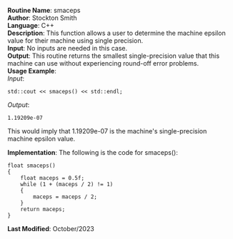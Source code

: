 **Routine Name**: smaceps  
**Author**: Stockton Smith  
**Language**: C++  
**Description**: This function allows a user to determine the machine epsilon value for their machine using single precision.  
**Input**: No inputs are needed in this case.  
**Output**: This routine returns the smallest single-precision value that this machine can use without experiencing round-off error problems.  
**Usage Example**:   
*Input*:  

    std::cout << smaceps() << std::endl; 

*Output*:  

    1.19209e-07

This would imply that 1.19209e-07 is the machine's single-precision machine epsilon value.

**Implementation**: The following is the code for smaceps():

    float smaceps()
    {
        float maceps = 0.5f;
        while (1 + (maceps / 2) != 1)
        {
            maceps = maceps / 2;
        }
        return maceps;
    }

**Last Modified**: October/2023